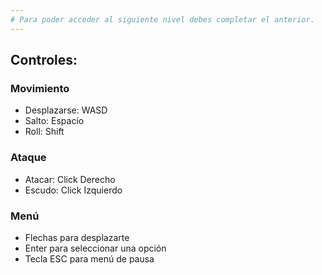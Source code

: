 ```yaml
---
# Para poder acceder al siguiente nivel debes completar el anterior.
---
```

## Controles: 
### Movimiento
- Desplazarse: WASD
- Salto: Espacio
- Roll: Shift

### Ataque
- Atacar: Click Derecho
- Escudo: Click Izquierdo

### Menú
- Flechas para desplazarte
- Enter para seleccionar una opción
- Tecla ESC para menú de pausa
